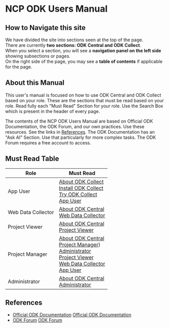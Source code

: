 # NCP ODK Users Manual

## How to Navigate this site

We have divided the site into sections seen at the top of the page.  
There are currently **two sections:  ODK Central and ODK Collect**.  
When you select a section, you will see a **navigation panel on the left side** showing subsections or pages.  
On the right side of the page, you may see a **table of contents** if applicable for the page. 

## About this Manual
This user's manual is focused on how to use ODK Central and ODK Collect based on your role.
These are the sections that must be read based on your role.  Read fully each "Must Read" Section for your role.  Use the Search Box which is present in the header of every page.  

The contents of the NCP ODK Users Manual are based on Official ODK Documentation, the ODK Forum, and our own practices. Use these resources. See the links in [References](#references). The ODK Documentation has an "Ask AI" Section.  Use that particularly for more complex tasks.  The ODK Forum requires a free account to access. 

## Must Read Table

| Role | Must Read |
|---|---|
| App User | [About ODK Collect](./about-odk-central.md)<br>[Install ODK Collect](./install-odk-collect.md)<br>[Try ODK Collect](./try-odk-collect.md)<br>[App User](./app_user.md) |
| Web Data Collector | [About ODK Central](./about-odk-central.md)<br>[Web Data Collector](./web_data_collector.md) |
| Project Viewer | [About ODK Central](./about-odk-central.md)<br>[Project Viewer](./project_viewer.md) |
| Project Manager | [About ODK Central](./about-odk-central.md)<br>[Project Manager](./project_manager.md))<br>[Administrator](./administrator.md)<br>[Project Viewer](./project_viewer.md)<br>[Web Data Collector](./web_data_collector.md)<br>[App User](./app_user.md) |
| Administrator | [About ODK Central](./about-odk-central.md)<br>[Administrator](./administrator.md) |

## References 

* [Official ODK Documentation](https://docs.getodk.org/) 
<a href="https://docs.getodk.org/" target="_blank">Official ODK Documentation</a>
* [ODK Forum](https://forum.getodk.org/)
<a href="https://forum.getodk.org/" target="_blank">ODK Forum</a>
